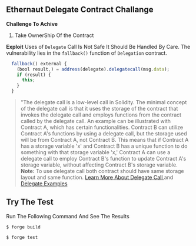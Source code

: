 ## Ethernaut Delegate Contract Challange

**Challenge To Achive**
1. Take OwnerShip Of the Contract


**Exploit** Uses of `Delegate` Call Is Not Safe It Should Be Handled By Care. The vulnerability lies in the `fallback()` function of `Delegation` contract. 

``` javascript
  fallback() external {
    (bool result,) = address(delegate).delegatecall(msg.data);
    if (result) {
      this;
    }
  }
```
>"The delegate call is a low-level call in Solidity. The minimal concept of the delegate call is that it uses the storage of the contract that invokes the delegate call and employs functions from the contract called by the delegate call. An example can be illustrated with Contract A, which has certain functionalities. Contract B can utilize Contract A's functions by using a delegate call, but the storage used will be from Contract A, not Contract B. This means that if Contract A has a storage variable 'x' and Contract B has a unique function to do something with that storage variable 'x,' Contract A can use a delegate call to employ Contract B's function to update Contract A's storage variable, without affecting Contract B's storage variable.
**Note:** To use delegate  call both contract should have same storage layout and same function. <a href="https://docs.soliditylang.org/en/v0.8.24/control-structures.html#external-function-calls">Learn More About Delegate Call </a> and <a href= "https://solidity-by-example.org/delegatecall/">Delegate Examples</a>


## Try The Test 

Run The Following Command And See The Results

```shell
$ forge build
```

```shell
$ forge test
```

